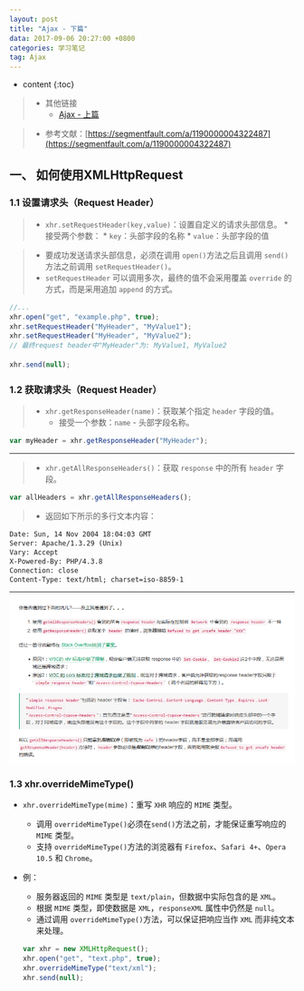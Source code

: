 ```yaml
---
layout: post
title: "Ajax - 下篇"
data: 2017-09-06 20:27:00 +0800
categories: 学习笔记
tag: Ajax
---
```

* content
{:toc}

> * 其他链接
>   * [Ajax - 上篇](http://www.jmazm.com/2017/09/06/js-Ajax1/)

> * 参考文献：[https://segmentfault.com/a/1190000004322487](https://segmentfault.com/a/1190000004322487)

<!-- more -->


## 一、 如何使用XMLHttpRequest

### 1.1 设置请求头（Request Header）

> * `xhr.setRequestHeader(key,value)`：设置自定义的请求头部信息。
    * 接受两个参数：
        * `key`：头部字段的名称
        * `value`：头部字段的值

> * 要成功发送请求头部信息，必须在调用 `open()`方法之后且调用 `send()`方法之前调用 `setRequestHeader()`。
> * `setRequestHeader` 可以调用多次，最终的值不会采用覆盖 `override` 的方式，而是采用追加 `append` 的方式。

```js
//...
xhr.open("get", "example.php", true);
xhr.setRequestHeader("MyHeader", "MyValue1");
xhr.setRequestHeader("MyHeader", "MyValue2");
// 最终request header中"MyHeader"为: MyValue1, MyValue2

xhr.send(null); 
```

### 1.2 获取请求头（Request Header）

> * `xhr.getResponseHeader(name)`：获取某个指定 `header` 字段的值。
>    * 接受一个参数：`name` - 头部字段名称。

```js
var myHeader = xhr.getResponseHeader("MyHeader");
```

---

> * `xhr.getAllResponseHeaders()`：获取 `response` 中的所有 `header` 字段。

```js
var allHeaders = xhr.getAllResponseHeaders(); 
```

> * 返回如下所示的多行文本内容：

```
Date: Sun, 14 Nov 2004 18:04:03 GMT
Server: Apache/1.3.29 (Unix)
Vary: Accept
X-Powered-By: PHP/4.3.8
Connection: close
Content-Type: text/html; charset=iso-8859-1
```

---

![relation-map](/styles/images/ajax/ajax-01.png)



### 1.3 xhr.overrideMimeType()

* `xhr.overrideMimeType(mime)`：重写 `XHR` 响应的 `MIME` 类型。
    * 调用 `overrideMimeType()`必须在`send()`方法之前，才能保证重写响应的 `MIME` 类型。
    * 支持 `overrideMimeType()`方法的浏览器有 `Firefox`、`Safari 4+`、`Opera 10.5` 和 `Chrome`。
    
* 例：
    * 服务器返回的 `MIME` 类型是 `text/plain`，但数据中实际包含的是 `XML`。
    * 根据 `MIME` 类型，即使数据是 `XML`，`responseXML` 属性中仍然是 `null`。
    * 通过调用 `overrideMimeType()`方法，可以保证把响应当作 `XML` 而非纯文本来处理。

    ```js
    var xhr = new XMLHttpRequest();
    xhr.open("get", "text.php", true);
    xhr.overrideMimeType("text/xml");
    xhr.send(null); 
    ```

